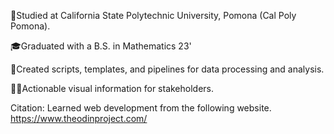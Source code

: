🏫Studied at California State Polytechnic University, Pomona (Cal Poly Pomona).

🎓Graduated with a B.S. in Mathematics 23'

📜Created scripts, templates, and pipelines for data processing and analysis. 

👨‍🏫Actionable visual information for stakeholders. 

Citation:
Learned web development from the following website.
https://www.theodinproject.com/
